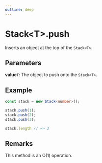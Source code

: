 ```yaml
---
outline: deep
---
```


# **Stack&lt;T&gt;.push**

Inserts an object at the top of the `Stack<T>`.

## ****Parameters****

**value`T`**: The object to push onto the `Stack<T>`.

## ****Example****

```typescript
const stack = new Stack<number>();

stack.push(1);
stack.push(2);
stack.push(3);

stack.length // => 3
```

## ****Remarks****

This method is an O(1) operation.

